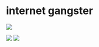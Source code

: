 # internet gangster

![](https://komarev.com/ghpvc/?username=notcarlton)

![](https://github-readme-stats.vercel.app/api?username=notcarlton&show_icons=true&theme=dark) ![](https://github-readme-stats.vercel.app/api/top-langs/?username=notcarlton&theme=dark)
